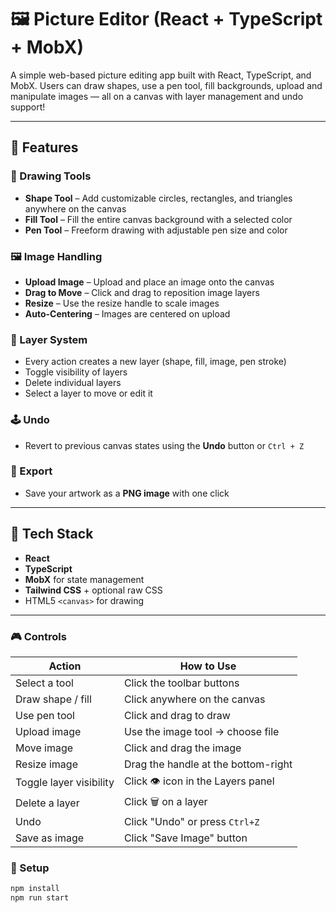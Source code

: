 # 🖼️ Picture Editor (React + TypeScript + MobX)

A simple web-based picture editing app built with React, TypeScript, and MobX. Users can draw shapes, use a pen tool, fill backgrounds, upload and manipulate images — all on a canvas with layer management and undo support!

---

## 🚀 Features

### 🎨 Drawing Tools

- **Shape Tool** – Add customizable circles, rectangles, and triangles anywhere on the canvas
- **Fill Tool** – Fill the entire canvas background with a selected color
- **Pen Tool** – Freeform drawing with adjustable pen size and color

### 🖼️ Image Handling

- **Upload Image** – Upload and place an image onto the canvas
- **Drag to Move** – Click and drag to reposition image layers
- **Resize** – Use the resize handle to scale images
- **Auto-Centering** – Images are centered on upload

### 🧱 Layer System

- Every action creates a new layer (shape, fill, image, pen stroke)
- Toggle visibility of layers
- Delete individual layers
- Select a layer to move or edit it

### 🕹️ Undo

- Revert to previous canvas states using the **Undo** button or `Ctrl + Z`

### 💾 Export

- Save your artwork as a **PNG image** with one click

---

## 🧰 Tech Stack

- **React**
- **TypeScript**
- **MobX** for state management
- **Tailwind CSS** + optional raw CSS
- HTML5 `<canvas>` for drawing

---

### 🎮 Controls

| **Action**              | **How to Use**                      |
| ----------------------- | ----------------------------------- |
| Select a tool           | Click the toolbar buttons           |
| Draw shape / fill       | Click anywhere on the canvas        |
| Use pen tool            | Click and drag to draw              |
| Upload image            | Use the image tool → choose file    |
| Move image              | Click and drag the image            |
| Resize image            | Drag the handle at the bottom-right |
| Toggle layer visibility | Click 👁️ icon in the Layers panel   |
| Delete a layer          | Click 🗑️ on a layer                 |
| Undo                    | Click "Undo" or press `Ctrl+Z`      |
| Save as image           | Click "Save Image" button           |

### 🧪 Setup

```bash
npm install
npm run start
```
